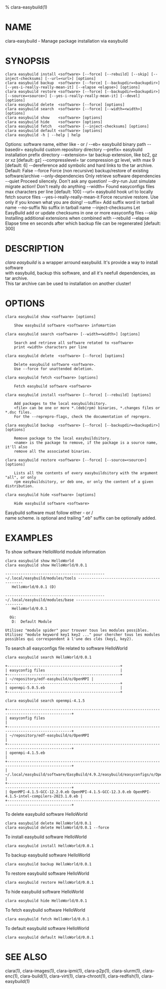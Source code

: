 % clara-easybuild(1)

# NAME

clara-easybuild - Manage package installation via easybuild

# SYNOPSIS

    clara easybuild install <software> [--force] [--rebuild] [--skip] [--inject-checksums] [--url=<url>] [options]
    clara easybuild backup  <software> [--force] [--backupdir=<backupdir>] [--yes-i-really-really-mean-it] [--elapse <elapse>] [options]
    clara easybuild restore <software> [--force] [--backupdir=<backupdir>] [--source=<source>] [--yes-i-really-really-mean-it] [--devel] [options]
    clara easybuild delete  <software> [--force] [options]
    clara easybuild search  <software> [--force] [--width=<width>] [options]
    clara easybuild show    <software> [options]
    clara easybuild hide    <software> [options]
    clara easybuild fetch   <software> [--inject-checksums] [options]
    clara easybuild default <software> [options]
    clara easybuild -h | --help | help

Options:
    <software>                       software name, either like <name>-<version> or <name>/<version>
    --eb=<ebpath>                    easybuild binary path
    --basedir=<basedir>              easybuild custom repository directory
    --prefix=<prefix>                easybuild installation prefix directory
    --extension=<extension>          tar backup extension, like bz2, gz or xz [default: gz]
    --compresslevel=<compresslevel>  tar compression gz level, with max 9 [default: 6]
    --dereference                    add symbolic and hard links to the tar archive. Default: False
    --force                          Force (non recursive) backup/restore of existing software/archive
    --only-dependencies              Only retrieve software dependencies
    --quiet                          Proceed silencely. Don't ask any question!
    --dry-run                        Just simulate migrate action! Don't really do anything
    --width=<width>                  Found easyconfigs files max characters per line [default: 100]
    --url=<url>                      easybuild hook url to locally fetch source files
    --yes-i-really-really-mean-it    Force recursive restore. Use only if you known what you are doing!
    --suffix=<suffix>                Add suffix word in tarball name
    --no-suffix                      No suffix in tarball name
    --inject-checksums               Let EasyBuild add or update checksums in one or more easyconfig files
    --skip                           Installing additional extensions when combined with --rebuild
    --elapse <elapse>                Elapse time en seconds after which backup file can be regenerated [default: 300]

# DESCRIPTION

*clara easybuild* is a wrapper arround easybuild. It's provide a way to install software\
with easybuild, backup this software, and all it's neefull dependencies, as tar archive.\
This tar archive can be used to installation on another cluster!

# OPTIONS

    clara easybuild show <software> [options]

        Show easybuild software <software> infomartion

    clara easybuild search <software> [--width=<width>] [options]

        Search and retrieve all software retated to <software>
        print <width> characters per line

    clara easybuild delete  <software> [--force] [options]

        Delete easybuild software <software>.
        Use --force for unattended deletion.

    clara easybuild fetch <software> [options]

        Fetch easybuild software <software>

    clara easybuild install <software> [--force] [--rebuild] [options]

        Add packages to the local easybuildsitory.
        <file> can be one or more *.(deb|rpm) binaries, *.changes files or *.dsc files.
        For the --reprepro-flags, check the documentation of reprepro.

    clara easybuild backup  <software> [--force] [--backupdir=<backupdir>] [options]

        Remove package to the local easybuildsitory.
        <name> is the package to remove, if the package is a source name, it'll also
        remove all the associated binaries.

    clara easybuild restore <software> [--force] [--source=<source>] [options]

        Lists all the contents of every easybuildsitory with the argument "all", or only
        rpm easybuildsitory, or deb one, or only the content of a given distribution.

    clara easybuild hide <software> [options]

        Hide easybuild software <software>

Easybuild software <software> must follow either <name>-<version> or <name>/<version>\
name scheme. <version> is optional and trailing ".eb" suffix can be optionally added.

# EXAMPLES

To show software HelloWorld module information

    clara easybuild show HelloWorld
    clara easybuild show HelloWorld/0.0.1

```
--------------------------------------------- ~/.local/easybuild/modules/tools ---------------------------------------------
   HelloWorld/0.0.1 (D)

--------------------------------------------- ~/.local/easybuild/modules/base ----------------------------------------------
   HelloWorld/0.0.1

  Où:
   D:  Default Module

Utilisez "module spider" pour trouver tous les modules possibles.
Utilisez "module keyword key1 key2 ..." pour chercher tous les modules possibles qui correspondent à l'une des clés (key1, key2).
```

To search all easyconfigs file related to software HelloWorld

    clara easybuild search HelloWorld/0.0.1

```
+---------------------------------------------------+
| easyconfig files                                  |
+---------------------------------------------------+
| ~/repository/edf-easybuild/o/OpenMPI |
+---------------------------------------------------+
| openmpi-5.0.5.eb                                  |
+---------------------------------------------------+
```

    clara easybuild search openmpi-4.1.5

```
+---------------------------------------------------------------------------------------------------+
| easyconfig files                                                                                  |
+---------------------------------------------------------------------------------------------------+
| ~/repository/edf-easybuild/o/OpenMPI                                                 |
+---------------------------------------------------------------------------------------------------+
| openmpi-4.1.5.eb                                                                                  |
+---------------------------------------------------------------------------------------------------+
| ~/.local/easybuild/software/EasyBuild/4.9.2/easybuild/easyconfigs/o/OpenMPI          |
+---------------------------------------------------------------------------------------------------+
| OpenMPI-4.1.5-GCC-12.2.0.eb OpenMPI-4.1.5-GCC-12.3.0.eb OpenMPI-4.1.5-intel-compilers-2023.1.0.eb |
+---------------------------------------------------------------------------------------------------+
```

To delete easybuild software HelloWorld

    clara easybuild delete HelloWorld/0.0.1
    clara easybuild delete HelloWorld/0.0.1 --force

To install easybuild software HelloWorld

    clara easybuild install HelloWorld/0.0.1

To backup easybuild software HelloWorld

    clara easybuild backup HelloWorld/0.0.1

To restore easybuild software HelloWorld

    clara easybuild restore HelloWorld/0.0.1

To hide easybuild software HelloWorld

    clara easybuild hide HelloWorld/0.0.1

To fetch easybuild software HelloWorld

    clara easybuild fetch HelloWorld/0.0.1

To default easybuild software HelloWorld

    clara easybuild default HelloWorld/0.0.1


# SEE ALSO

clara(1), clara-images(1), clara-ipmi(1), clara-p2p(1), clara-slurm(1), clara-enc(1), clara-build(1), clara-virt(1), clara-chroot(1), clara-redfish(1), clara-easybuild(1)
